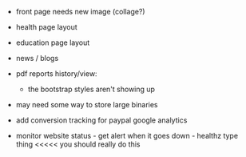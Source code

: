 -   front page needs new image (collage?)
-   health page layout
-   education page layout
-   news / blogs
-   pdf reports history/view:

    -   the bootstrap styles aren't showing up

-   may need some way to store large binaries
-   add conversion tracking for paypal google analytics
-   monitor website status - get alert when it goes down - healthz type thing <<<<< you should really do this
